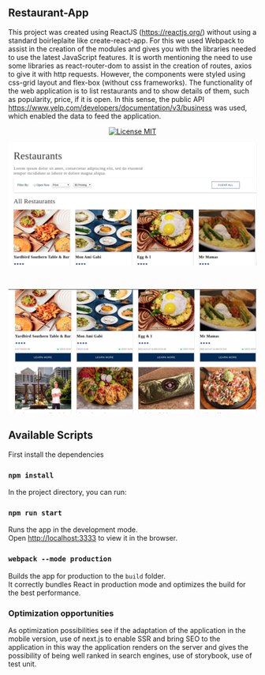 ## Restaurant-App

This project was created using ReactJS (https://reactjs.org/) without using a standard boirleplaite like create-react-app. For this we used Webpack to assist in the creation of the modules and gives you with the libraries needed to use the latest JavaScript features. It is worth mentioning the need to use some libraries as react-router-dom to assist in the creation of routes, axios to give it with http requests. However, the components were styled using css-grid layout and flex-box (without css frameworks).
The functionality of the web application is to list restaurants and to show details of them, such as popularity, price, if it is open. In this sense, the public API https://www.yelp.com/developers/documentation/v3/business was used, which enabled the data to feed the application.


<p align="center">
  <a href="https://opensource.org/licenses/MIT">
    <img src="https://img.shields.io/badge/License-MIT-blue.svg" alt="License MIT">
  </a>
</p>

<p align="center">
  <a href="https://opensource.org/licenses/MIT">
    <img src="screenshots/01.png" alt="License MIT">
  </a>
</p>

<br>

<p align="center">
  <a href="https://opensource.org/licenses/MIT">
    <img src="screenshots/02.png" alt="License MIT">
  </a>
</p>



## Available Scripts

First install the dependencies

### `npm install`

In the project directory, you can run:

### `npm run start`

Runs the app in the development mode.<br />
Open [http://localhost:3333](http://localhost:3333) to view it in the browser.


### `webpack --mode production`

Builds the app for production to the `build` folder.<br />
It correctly bundles React in production mode and optimizes the build for the best performance.


### Optimization opportunities

As optimization possibilities see if the adaptation of the application in the mobile version, use of next.js to enable SSR and bring SEO to the application in this way the application renders on the server and gives the possibility of being well ranked in search engines, use of storybook, use of test unit.
